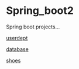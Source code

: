 # Spring_boot2
Spring boot projects...

[userdept](https://github.com/jorgefsa23/Spring_boot2/tree/main/userdept)


[database](https://github.com/jorgefsa23/Spring_boot2/tree/main/database)

[shoes](https://github.com/jorgefsa23/Spring_boot2/tree/main/shoes)
